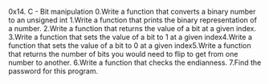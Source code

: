 0x14. C - Bit manipulation 0.Write a function that converts a binary number to an unsigned int 1.Write a function that prints the binary representation of a number. 2.Write a function that returns the value of a bit at a given index. 3.Write a function that sets the value of a bit to 1 at a given index4.Write a function that sets the value of a bit to 0 at a given index5.Write a function that returns the number of bits you would need to flip to get from one number to another. 6.Write a function that checks the endianness. 7.Find the password for this program.

